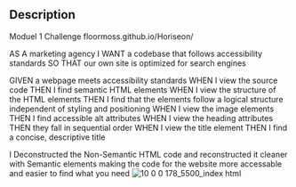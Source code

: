 # <Your-Project-Title>


## Description


Moduel 1 Challenge 
  floormoss.github.io/Horiseon/

  AS A marketing agency
I WANT a codebase that follows accessibility standards
SO THAT our own site is optimized for search engines
  
  GIVEN a webpage meets accessibility standards
WHEN I view the source code
THEN I find semantic HTML elements
WHEN I view the structure of the HTML elements
THEN I find that the elements follow a logical structure independent of styling and positioning
WHEN I view the image elements
THEN I find accessible alt attributes
WHEN I view the heading attributes
THEN they fall in sequential order
WHEN I view the title element
THEN I find a concise, descriptive title

I Deconstructed the Non-Semantic HTML code and reconstructed it cleaner with Semantic elements making the code for the website more accessable and easier to find what you need
![10 0 0 178_5500_index html](https://github.com/floormoss/Horiseon/assets/131512924/f5038087-0148-4614-8277-e06f3d66b755)
